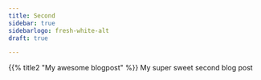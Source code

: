 ```yaml
---
title: Second
sidebar: true
sidebarlogo: fresh-white-alt
draft: true

---
```


{{% title2 "My awesome blogpost" %}}
My super sweet second blog post
